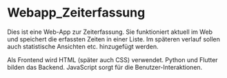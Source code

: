 # Webapp_Zeiterfassung
Dies ist eine Web-App zur Zeiterfassung. Sie funktioniert aktuell im Web und speichert die erfassten Zeiten in einer Liste. Im späteren verlauf sollen auch statistische Ansichten etc. hinzugefügt werden.

Als Frontend wird HTML (später auch CSS) verwendet. Python und Flutter bilden das Backend. JavaScript sorgt für die Benutzer-Interaktionen.
